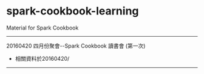 # spark-cookbook-learning
Material for Spark Cookbook

---------------------------

20160420 四月份聚會--Spark Cookbook 讀書會 (第一次)
* 相關資料於20160420/

---------------------------
